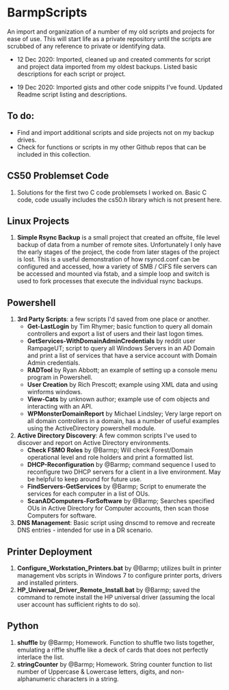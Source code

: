 # BarmpScripts

An import and organization of a number of my old scripts and projects for ease of use. This will start life as a private repository until the scripts are scrubbed of any reference to private or identifying data.

* 12 Dec 2020: Imported, cleaned up and created comments for script and project data imported from my oldest backups. Listed basic descriptions for each script or project.

* 19 Dec 2020: Imported gists and other code snippits I've found. Updated Readme script listing and descriptions.


## To do:
* Find and import additional scripts and side projects not on my backup drives.
* Check for functions or scripts in my other Github repos that can be included in this collection.

## CS50 Problemset Code
1. Solutions for the first two C code problemsets I worked on. Basic C code, code usually includes the cs50.h library which is not present here.

## Linux Projects
1. __Simple Rsync Backup__ is a small project that created an offsite, file level backup of data from a number of remote sites. Unfortunately I only have the early stages of the project, the code from later stages of the project is lost. This is a useful demonstration of how rsyncd.conf can be configured and accessed, how a variety of SMB / CIFS file servers can be accessed and mounted via fstab, and a simple loop and switch is used to fork processes that execute the individual rsync backups.

## Powershell
1. __3rd Party Scripts__: a few scripts I'd saved from one place or another.
    * __Get-LastLogin__ by Tim Rhymer; basic function to query all domain controllers and export a list of users and their last logon times.
    * __GetServices-WithDomainAdminCredentials__ by reddit user RampageUT; script to query all Windows Servers in an AD Domain and print a list of services that have a service account with Domain Admin credentials.
    * __RADTool__ by Ryan Abbott; an example of setting up a console menu program in Powershell.
    * __User Creation__ by Rich Prescott; example using XML data and using winforms windows.
    * __View-Cats__ by unknown author; example use of com objects and interacting with an API.
    * __WPMonsterDomainReport__ by Michael Lindsley; Very large report on all domain controllers in a domain, has a number of useful examples using the ActiveDirectory powershell module.
2. __Active Directory Discovery__: A few common scripts I've used to discover and report on Active Directory environments.
    * __Check FSMO Roles__ by @Barmp; Will check Forest/Domain operational level and role holders and print a formatted list.
    * __DHCP-Reconfiguration__ by @Barmp; command sequence I used to reconfigure two DHCP servers for a client in a live environment. May be helpful to keep around for future use.
    * __FindServers-GetServices__ by @Barmp; Script to enumerate the services for each computer in a list of OUs.
    * __ScanADComputers-ForSoftware__ by @Barmp; Searches specified OUs in Active Directory for Computer accounts, then scan those Computers for software. 
3. __DNS Management__: Basic script using dnscmd to remove and recreate DNS entries - intended for use in a DR scenario.

## Printer Deployment
1. __Configure_Workstation_Printers.bat__ by @Barmp; utilizes built in printer management vbs scripts in Windows 7 to configure printer ports, drivers and installed printers.
2. __HP_Universal_Driver_Remote_Install.bat__ by @Barmp; saved the command to remote install the HP universal driver (assuming the local user account has sufficient rights to do so). 

## Python
1. __shuffle__ by @Barmp; Homework. Function to shuffle two lists together, emulating a riffle shuffle like a deck of cards that does not perfectly interlace the list.
2. __stringCounter__ by @Barmp; Homework. String counter function to list number of Uppercase & Lowercase letters, digits, and non-alphanumeric characters in a string.